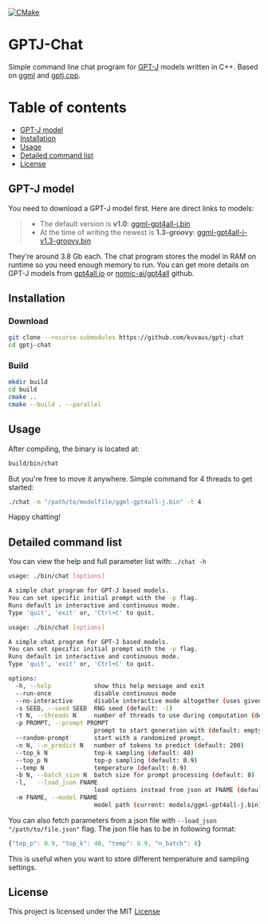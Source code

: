 [![CMake](https://github.com/kuvaus/gptj-chat/actions/workflows/cmake.yml/badge.svg)](https://github.com/kuvaus/gptj-chat/actions/workflows/cmake.yml)
# GPTJ-Chat
Simple command line chat program for [GPT-J](https://en.wikipedia.org/wiki/GPT-J) models written in C++. Based on [ggml](https://github.com/ggerganov/ggml/) and [gptj.cpp](https://github.com/marella/gptj.cpp/).

# Table of contents
<!-- TOC -->
* [GPT-J model](#gpt-j-model)
* [Installation](#installation)
* [Usage](#usage)
* [Detailed command list](#detailed-command-list)
* [License](#license)
<!-- TOC -->

## GPT-J model
You need to download a GPT-J model first. Here are direct links to models:

>- The default version is **v1.0**: [ggml-gpt4all-j.bin](https://gpt4all.io/models/ggml-gpt4all-j.bin)
>- At the time of writing the newest is **1.3-groovy**: [ggml-gpt4all-j-v1.3-groovy.bin](https://gpt4all.io/models/ggml-gpt4all-j-v1.3-groovy.bin)

They're around 3.8 Gb each. The chat program stores the model in RAM on runtime so you need enough memory to run. You can get more details on GPT-J models from [gpt4all.io](https://gpt4all.io/) or [nomic-ai/gpt4all](https://github.com/nomic-ai/gpt4all) github.

## Installation
### Download

```sh
git clone --recurse-submodules https://github.com/kuvaus/gptj-chat
cd gptj-chat
```

### Build

```sh
mkdir build
cd build
cmake ..
cmake --build . --parallel
```

## Usage

After compiling, the binary is located at:

```sh
build/bin/chat
```
But you're free to move it anywhere. Simple command for 4 threads to get started:
```sh
./chat -m "/path/to/modelfile/ggml-gpt4all-j.bin" -t 4
```

Happy chatting!

## Detailed command list
You can view the help and full parameter list with:
`
./chat -h
`

```sh
usage: ./bin/chat [options]

A simple chat program for GPT-J based models.
You can set specific initial prompt with the -p flag.
Runs default in interactive and continuous mode.
Type 'quit', 'exit' or, 'Ctrl+C' to quit.

usage: ./bin/chat [options]

A simple chat program for GPT-J based models.
You can set specific initial prompt with the -p flag.
Runs default in interactive and continuous mode.
Type 'quit', 'exit' or, 'Ctrl+C' to quit.

options:
  -h, --help            show this help message and exit
  --run-once            disable continuous mode
  --no-interactive      disable interactive mode altogether (uses given prompt only)
  -s SEED, --seed SEED  RNG seed (default: -1)
  -t N, --threads N     number of threads to use during computation (default: 4)
  -p PROMPT, --prompt PROMPT
                        prompt to start generation with (default: empty)
  --random-prompt       start with a randomized prompt.
  -n N, --n_predict N   number of tokens to predict (default: 200)
  --top_k N             top-k sampling (default: 40)
  --top_p N             top-p sampling (default: 0.9)
  --temp N              temperature (default: 0.9)
  -b N, --batch_size N  batch size for prompt processing (default: 8)
  -l,   --load_json FNAME
                        load options instead from json at FNAME (default: empty/no)
  -m FNAME, --model FNAME
                        model path (current: models/ggml-gpt4all-j.bin)
```

You can also fetch parameters from a json file with `--load_json "/path/to/file.json"` flag.  The json file has to be in following format:

```javascript
{"top_p": 0.9, "top_k": 40, "temp": 0.9, "n_batch": 8}
```
This is useful when you want to store different temperature and sampling settings.

## License

This project is licensed under the MIT [License](https://github.com/kuvaus/gptj-chat/blob/main/LICENSE)
